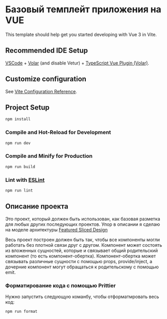 # Базовый темплейт приложения на VUE

This template should help get you started developing with Vue 3 in Vite.

## Recommended IDE Setup

[VSCode](https://code.visualstudio.com/) + [Volar](https://marketplace.visualstudio.com/items?itemName=Vue.volar) (and disable Vetur) + [TypeScript Vue Plugin (Volar)](https://marketplace.visualstudio.com/items?itemName=Vue.vscode-typescript-vue-plugin).

## Customize configuration

See [Vite Configuration Reference](https://vitejs.dev/config/).

## Project Setup

```sh
npm install
```

### Compile and Hot-Reload for Development

```sh
npm run dev
```

### Compile and Minify for Production

```sh
npm run build
```

### Lint with [ESLint](https://eslint.org/)

```sh
npm run lint
```

## Описание проекта

Это проект, который должен быть использован, как базовая разметка для любых других последующих проектов.
Упор в описании я сделаю на моделе архитектуры [Featured Sliced Design](https://feature-sliced.design)

Весь проект построен должен быть так, чтобы все компоненты могли работать без плотной связи друг с другом. Компонент может состоять из вложенных сущностей, которые и связывает общий родительский компонент (то есть компонент-обертка). Компонент-обертка может связывать различные сущности с помощью props, provide/inject, а дочерние компонент могут обращаться к родительскому с помощью emit.

### Форматирование кода с помощью Prittier
Нужно запустить следующую команбу, чтобы отформатмровать весь код:
```sh
npm run format
```